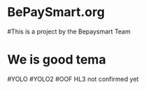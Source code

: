 # BePaySmart.org
#This is a project by the Bepaysmart Team
# We is good tema
#YOLO
#YOLO2
#OOF HL3 not confirmed yet